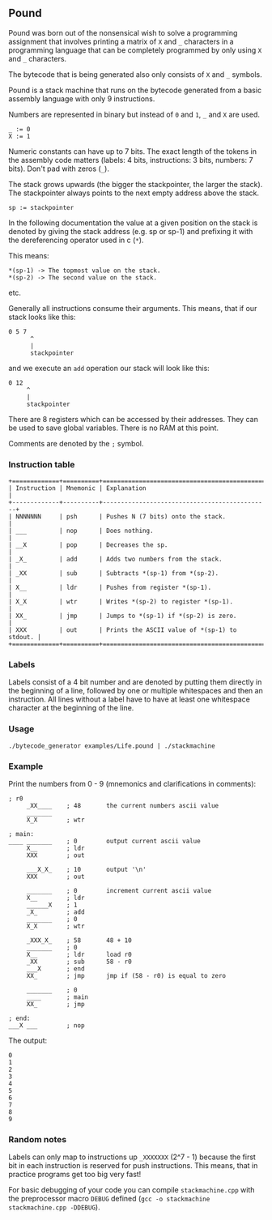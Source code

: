 ## Pound

Pound was born out of the nonsensical wish to solve a programming assignment
that involves printing a matrix of `X` and `_` characters in a programming
language that can be completely programmed by only using `X` and `_` characters.

The bytecode that is being generated also only consists of `X` and `_` symbols.

Pound is a stack machine that runs on the bytecode generated from a basic
assembly language with only 9 instructions.

Numbers are represented in binary but instead of
`0` and `1`, `_` and `X` are used.

```
_ := 0
X := 1
```

Numeric constants can have up to 7 bits. The exact length of the tokens in the
assembly code matters (labels: 4 bits, instructions: 3 bits, numbers: 7 bits).
Don't pad with zeros (`_`).

The stack grows upwards (the bigger the stackpointer, the larger the stack).
The stackpointer always points to the next empty address above the stack.

```
sp := stackpointer
```

In the following documentation the value at a given position on the stack is
denoted by giving the stack address (e.g. sp or sp-1) and prefixing it with the
dereferencing operator used in c (`*`).

This means:

```
*(sp-1) -> The topmost value on the stack.
*(sp-2) -> The second value on the stack.
```

etc.

Generally all instructions consume their arguments. This means, that if our
stack looks like this:

```
0 5 7
      ^
      |
      stackpointer
```

and we execute an `add` operation our stack will look like this:

```
0 12
     ^
     |
     stackpointer
```

There are 8 registers which can be accessed by their addresses. They can be
used to save global variables. There is no RAM at this point.

Comments are denoted by the `;` symbol.

### Instruction table

```
+=============+==========+==============================================+
| Instruction | Mnemonic | Explanation                                  |
+-------------+----------+----------------------------------------------+
| NNNNNNN     | psh      | Pushes N (7 bits) onto the stack.            |
| ___         | nop      | Does nothing.                                |
| __X         | pop      | Decreases the sp.                            |
| _X_         | add      | Adds two numbers from the stack.             |
| _XX         | sub      | Subtracts *(sp-1) from *(sp-2).              |
| X__         | ldr      | Pushes from register *(sp-1).                |
| X_X         | wtr      | Writes *(sp-2) to register *(sp-1).          |
| XX_         | jmp      | Jumps to *(sp-1) if *(sp-2) is zero.         |
| XXX         | out      | Prints the ASCII value of *(sp-1) to stdout. |
+=============+==========+==============================================+
```

### Labels

Labels consist of a 4 bit number and are denoted by putting them directly in
the beginning of a line, followed by one or multiple whitespaces and then an
instruction. All lines without a label have to have at least one whitespace
character at the beginning of the line.

### Usage

`./bytecode_generator examples/Life.pound | ./stackmachine`

### Example

Print the numbers from 0 - 9 (mnemonics and clarifications in comments):

```
; r0
     _XX____    ; 48       the current numbers ascii value
     _______
     X_X        ; wtr

; main:
____ _______    ; 0        output current ascii value
     X__        ; ldr
     XXX        ; out

     ___X_X_    ; 10       output '\n'
     XXX        ; out

     _______    ; 0        increment current ascii value
     X__        ; ldr
     ______X    ; 1
     _X_        ; add
     _______    ; 0
     X_X        ; wtr

     _XXX_X_    ; 58       48 + 10
     _______    ; 0
     X__        ; ldr      load r0
     _XX        ; sub      58 - r0
     ___X       ; end
     XX_        ; jmp      jmp if (58 - r0) is equal to zero

     _______    ; 0
     ____       ; main
     XX_        ; jmp

; end:
___X ___        ; nop
```

The output:
```
0
1
2
3
4
5
6
7
8
9
```

### Random notes

Labels can only map to instructions up `_XXXXXXX` (2^7 - 1) because the first
bit in each instruction is reserved for push instructions. This means, that in
practice programs get too big very fast!

For basic debugging of your code you can compile `stackmachine.cpp` with the
preprocessor macro `DEBUG` defined (`gcc -o stackmachine stackmachine.cpp
-DDEBUG`).
